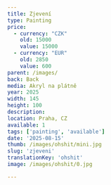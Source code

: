 ```yaml
---
title: Zjevení
type: Painting
price:
  - currency: "CZK"
    old: 15000
    value: 15000
  - currency: "EUR"
    old: 2850
    value: 600
parent: /images/
back: Back
media: Akryl na plátně
year: 2025
width: 145
height: 100
description: 
location: Praha, CZ
available: 1
tags: ['painting', 'available']
date: '2025-08-15'
thumb: /images/ohshit/mini.jpg
slug: 'zjeveni'
translationKey: 'ohshit'
image: /images/ohshit/0.jpg

---
```


